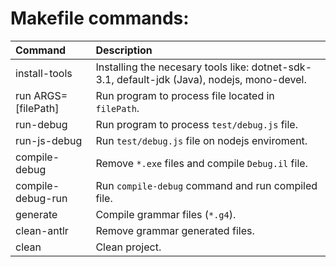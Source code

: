 
# Makefile commands:

| Command |Description|
|:-|:-|
|install-tools| Installing the necesary tools like: dotnet-sdk-3.1, default-jdk (Java), nodejs, mono-devel. |
| run ARGS=[filePath]| Run program to process file located in `filePath`. |
| run-debug | Run program to process `test/debug.js` file. |
| run-js-debug | Run `test/debug.js` file on nodejs enviroment. |
| compile-debug | Remove `*.exe` files and compile `Debug.il` file. |
| compile-debug-run | Run `compile-debug` command and run compiled file. |
| generate | Compile grammar files (`*.g4`). |
| clean-antlr | Remove grammar generated files. |
| clean | Clean project. |
